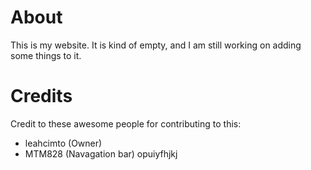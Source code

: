 # About 
This is my website. It is kind of empty, and I am still working on adding some things to it.

# Credits
Credit to these awesome people for contributing to this:
- leahcimto (Owner)
- MTM828 (Navagation bar)
opuiyfhjkj
